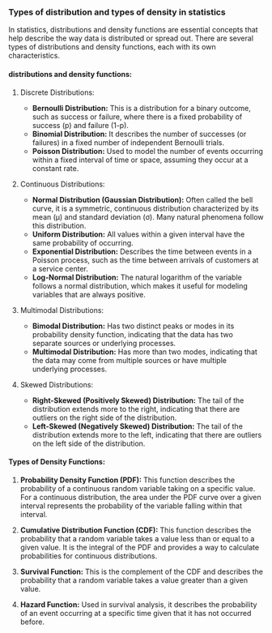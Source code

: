 ### Types of distribution and types of density in statistics

In statistics, distributions and density functions are essential concepts that help describe the way data is distributed or spread out. There are several types of distributions and density functions, each with its own characteristics.

#### distributions and density functions:

1. Discrete Distributions:

   - **Bernoulli Distribution:** This is a distribution for a binary outcome, such as success or failure, where there is a fixed probability of success (p) and failure (1-p).
   - **Binomial Distribution:** It describes the number of successes (or failures) in a fixed number of independent Bernoulli trials.
   - **Poisson Distribution:** Used to model the number of events occurring within a fixed interval of time or space, assuming they occur at a constant rate.

2. Continuous Distributions:

   - **Normal Distribution (Gaussian Distribution):** Often called the bell curve, it is a symmetric, continuous distribution characterized by its mean (μ) and standard deviation (σ). Many natural phenomena follow this distribution.
   - **Uniform Distribution:** All values within a given interval have the same probability of occurring.
   - **Exponential Distribution:** Describes the time between events in a Poisson process, such as the time between arrivals of customers at a service center.
   - **Log-Normal Distribution:** The natural logarithm of the variable follows a normal distribution, which makes it useful for modeling variables that are always positive.

3. Multimodal Distributions:

   - **Bimodal Distribution:** Has two distinct peaks or modes in its probability density function, indicating that the data has two separate sources or underlying processes.
   - **Multimodal Distribution:** Has more than two modes, indicating that the data may come from multiple sources or have multiple underlying processes.

4. Skewed Distributions:
   - **Right-Skewed (Positively Skewed) Distribution:** The tail of the distribution extends more to the right, indicating that there are outliers on the right side of the distribution.
   - **Left-Skewed (Negatively Skewed) Distribution:** The tail of the distribution extends more to the left, indicating that there are outliers on the left side of the distribution.

#### Types of Density Functions:

1. **Probability Density Function (PDF):** This function describes the probability of a continuous random variable taking on a specific value. For a continuous distribution, the area under the PDF curve over a given interval represents the probability of the variable falling within that interval.

2. **Cumulative Distribution Function (CDF):** This function describes the probability that a random variable takes a value less than or equal to a given value. It is the integral of the PDF and provides a way to calculate probabilities for continuous distributions.

3. **Survival Function:** This is the complement of the CDF and describes the probability that a random variable takes a value greater than a given value.

4. **Hazard Function:** Used in survival analysis, it describes the probability of an event occurring at a specific time given that it has not occurred before.
